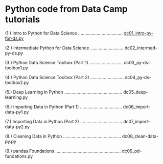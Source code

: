 # Python code from Data Camp tutorials

(1.) Intro to Python for Data Science .................................... [dc01_intro-py-for-ds.py](dc01_intro-py-for-ds.py)

(2.) Intermediate Python for Data Science ........................... dc02_intermed-py-ds.py

(3.) Python Data Science Toolbox (Part 1) ........................... dc03_py-ds-toolbox1.py

(4.) Python Data Science Toolbox (Part 2) ........................... dc04_py-ds-toolbox2.py

(5.) Deep Learning in Python ............................................... dc05_deep-learning.py

(6.) Importing Data in Python (Part 1) .................................. dc06_import-data-py1.py

(7.) Importing Data in Python (Part 2) .................................. dc07_import-data-py2.py

(8.) Cleaning Data in Python ............................................... dc08_clean-data-py.py

(9.) pandas Foundations ..................................................... dc09_pd-fundations.py
